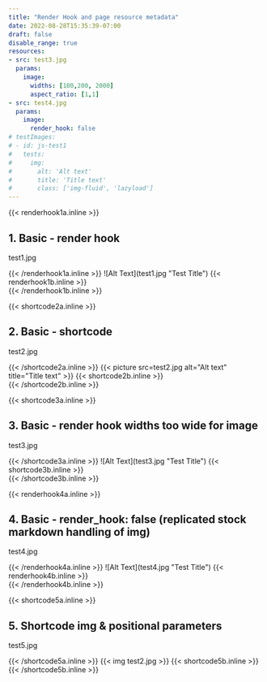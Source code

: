 ```yaml
---
title: "Render Hook and page resource metadata"
date: 2022-08-28T15:35:39-07:00
draft: false
disable_range: true
resources:
- src: test3.jpg
  params: 
    image:
      widths: [100,200, 2000]
      aspect_ratio: [1,1]
- src: test4.jpg
  params: 
    image:
      render_hook: false
# testImages:
# - id: js-test1
#   tests:
#     img:
#       alt: 'Alt text'
#       title: 'Title text'
#       class: ['img-fluid', 'lazyload']
--- 
```

{{< renderhook1a.inline >}}
<div class="col-md-6 render-hook-test" id="js-test1">
  <h2>1. Basic - render hook</h2>
  <p>test1.jpg</p>
{{< /renderhook1a.inline >}}
![Alt Text](test1.jpg "Test Title")
{{< renderhook1b.inline >}}
<div id="js-test1-results"></div>
</div>
{{< /renderhook1b.inline >}}

{{< shortcode2a.inline >}}
<div class="col-md-6 render-hook-test" id="js-test2">
  <h2>2. Basic - shortcode</h2>
  <p>test2.jpg</p>
{{< /shortcode2a.inline >}}
{{< picture src=test2.jpg alt="Alt text" title="Title text"  >}}
{{< shortcode2b.inline >}}
<div id="js-test2-results"></div>
</div>
{{< /shortcode2b.inline >}}




{{< shortcode3a.inline >}}
<div class="col-md-6 render-hook-test" id="js-test3">
  <h2>3. Basic - render hook widths too wide for image</h2>
  <p>test3.jpg</p>
{{< /shortcode3a.inline >}}
![Alt Text](test3.jpg "Test Title")
{{< shortcode3b.inline >}}
<div id="js-test3-results"></div>
</div>
{{< /shortcode3b.inline >}}

{{< renderhook4a.inline >}}
<div class="col-md-6 render-hook-test" id="js-test1">
  <h2>4. Basic - render_hook: false (replicated stock markdown handling of img)</h2>
  <p>test4.jpg</p>
{{< /renderhook4a.inline >}}
![Alt Text](test4.jpg "Test Title")
{{< renderhook4b.inline >}}
<div id="js-test1-results"></div>
</div>
{{< /renderhook4b.inline >}}

{{< shortcode5a.inline >}}
<div class="col-md-6 render-hook-test" id="js-test1">
  <h2>5. Shortcode img & positional parameters</h2>
  <p>test5.jpg</p>
{{< /shortcode5a.inline >}}
{{< img test2.jpg >}}
{{< shortcode5b.inline >}}
<div id="js-test5-results"></div>
</div>
{{< /shortcode5b.inline >}}
